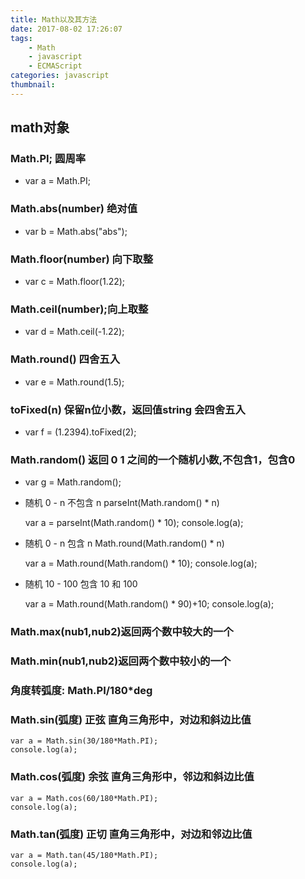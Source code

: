 ```yaml
---
title: Math以及其方法
date: 2017-08-02 17:26:07
tags:
	- Math
    - javascript
    - ECMAScript
categories: javascript
thumbnail: 
---
```

## math对象
### Math.PI; 圆周率
- var a = Math.PI;
### Math.abs(number) 绝对值
- var b = Math.abs("abs");
### Math.floor(number) 向下取整
- var c = Math.floor(1.22);
### Math.ceil(number);向上取整
- var d = Math.ceil(-1.22);
### Math.round() 四舍五入
- var e = Math.round(1.5);
### toFixed(n) 保留n位小数，返回值string 会四舍五入
- var f = (1.2394).toFixed(2);
### Math.random() 返回 0 1 之间的一个随机小数,不包含1，包含0
- var g = Math.random();
- 随机 0 - n 不包含 n  parseInt(Math.random() * n)

    var a = parseInt(Math.random() * 10);
    console.log(a);
- 随机 0 - n 包含 n  Math.round(Math.random() * n)

    var a = Math.round(Math.random() * 10);
    console.log(a);
- 随机 10 - 100 包含 10 和 100

    var a = Math.round(Math.random() * 90)+10;
    console.log(a);
### Math.max(nub1,nub2)返回两个数中较大的一个
### Math.min(nub1,nub2)返回两个数中较小的一个
### 角度转弧度: Math.PI/180*deg
### Math.sin(弧度) 正弦 直角三角形中，对边和斜边比值

    var a = Math.sin(30/180*Math.PI);
    console.log(a);
### Math.cos(弧度) 余弦 直角三角形中，邻边和斜边比值

    var a = Math.cos(60/180*Math.PI);
    console.log(a);
### Math.tan(弧度) 正切 直角三角形中，对边和邻边比值

    var a = Math.tan(45/180*Math.PI);
    console.log(a);